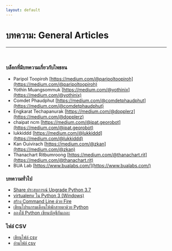 ```yaml
---
layout: default
---
```


# บทความ: General Articles

---

<br>

### **บล็อกที่มีบทความเกี่ยวกับไพธอน**

- Paripol Toopiroh [https://medium.com/@paripoltoopiroh](https://medium.com/@paripoltoopiroh)
- Yothin Muangsommuk [https://medium.com/@yothinix](https://medium.com/@yothinix)
- Comdet Phaudphut [https://medium.com/@comdetphaudphut](https://medium.com/@comdetphaudphut)
- Engkarat Techapanurak [https://medium.com/@dopplerz](https://medium.com/@dopplerz)
- chaipat ncm [https://medium.com/@ipat.georobot](https://medium.com/@ipat.georobot)
- lukkiddd [https://medium.com/@lukkiddd](https://medium.com/@lukkiddd)
- Kan Ouivirach [https://medium.com/@zkan](https://medium.com/@zkan)
- Thanachart Ritbumroong [https://medium.com/@thanachart.rit](https://medium.com/@thanachart.rit)
- BUA Lab [https://www.bualabs.com/](https://www.bualabs.com/)

### **บทความทั่วไป**

- [Share ประสบการณ์ Upgrade Python 3.7][exp-upgrade-python37]
- [virtualenv ใน Python 3 (Windows)][nonthakon-virtualenv-python3-windows]
- [สร้าง Command Line ด้วย Fire][nonthakon-create-command-line-fire]
- [เขียนโปรแกรมเตือนให้พักสายตาด้วย Python][nonthakon-sleep-time]
- [ลองใช้ Python เขียนบัญชีกันเถอะ][nonthakon-pyaccounting]

[exp-upgrade-python37]: https://medium.com/prontotools/share-%E0%B8%9B%E0%B8%A3%E0%B8%B0%E0%B8%AA%E0%B8%9A%E0%B8%81%E0%B8%B2%E0%B8%A3%E0%B8%93%E0%B9%8C-upgrade-python-3-7-3f27300d966d
[nonthakon-virtualenv-python3-windows]: https://medium.com/@nonthakon/virtualenv-%E0%B9%83%E0%B8%99-python-3-windows-10d3dd89a0a7
[nonthakon-create-command-line-fire]: https://medium.com/@nonthakon/python-%E0%B8%AA%E0%B8%A3%E0%B9%89%E0%B8%B2%E0%B8%87-command-line-%E0%B8%94%E0%B9%89%E0%B8%A7%E0%B8%A2-fire-105fa4229e29
[nonthakon-sleep-time]: https://medium.com/@nonthakon/%E0%B9%80%E0%B8%82%E0%B8%B5%E0%B8%A2%E0%B8%99%E0%B9%82%E0%B8%9B%E0%B8%A3%E0%B9%81%E0%B8%81%E0%B8%A3%E0%B8%A1%E0%B9%80%E0%B8%95%E0%B8%B7%E0%B8%AD%E0%B8%99%E0%B9%83%E0%B8%AB%E0%B9%89%E0%B8%9E%E0%B8%B1%E0%B8%81%E0%B8%AA%E0%B8%B2%E0%B8%A2%E0%B8%95%E0%B8%B2%E0%B8%94%E0%B9%89%E0%B8%A7%E0%B8%A2-python-6f61d9f56cf7
[nonthakon-pyaccounting]: https://medium.com/@nonthakon/%E0%B8%A5%E0%B8%AD%E0%B8%87%E0%B9%83%E0%B8%8A%E0%B9%89-python-%E0%B9%80%E0%B8%82%E0%B8%B5%E0%B8%A2%E0%B8%99%E0%B8%9A%E0%B8%B1%E0%B8%8D%E0%B8%8A%E0%B8%B5%E0%B8%81%E0%B8%B1%E0%B8%99%E0%B9%80%E0%B8%96%E0%B8%AD%E0%B8%B0-d520d0201d65

### **ไฟล์ CSV**

- [เขียนไฟล์ csv][nonthakon-write-csv]
- [อ่านไฟล์ csv][nonthakon-read-csv]

[nonthakon-write-csv]: https://medium.com/@nonthakon/python-%E0%B9%80%E0%B8%82%E0%B8%B5%E0%B8%A2%E0%B8%99%E0%B9%84%E0%B8%9F%E0%B8%A5%E0%B9%8C-csv-453adf8196c3
[nonthakon-read-csv]: https://medium.com/@nonthakon/python-%E0%B8%AD%E0%B9%88%E0%B8%B2%E0%B8%99%E0%B9%84%E0%B8%9F%E0%B8%A5%E0%B9%8C-csv-b5db335b1985
